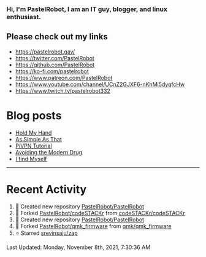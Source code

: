 ### Hi, I'm PastelRobot, I am an IT guy, blogger, and linux enthusiast.

## Please check out my links

- https://pastelrobot.gay/
- https://twitter.com/PastelRobot
- https://github.com/PastelRobot
- https://ko-fi.com/pastelrobot
- https://www.patreon.com/PastelRobot
- https://www.youtube.com/channel/UCnZ2GJXF6-nKhMi5dyqfcHw
- https://www.twitch.tv/pastelrobot332

# Blog posts
<!-- BLOG-POST-LIST:START -->
- [Hold My Hand](https://pastelrobot.gay/untitled/)
- [As Simple As That](https://pastelrobot.gay/as-simple-as-that/)
- [PiVPN Tutorial](https://pastelrobot.gay/pivpn/)
- [Avoiding the Modern Drug](https://pastelrobot.gay/avoiding-the-modern-drug/)
- [I find Myself](https://pastelrobot.gay/i-find-myself/)
<!-- BLOG-POST-LIST:END -->

---
# Recent Activity
<!--RECENT_ACTIVITY:start-->
1. 📔 Created new repository [PastelRobot/PastelRobot](https://github.com/PastelRobot/PastelRobot)
2. 🔱 Forked [PastelRobot/codeSTACKr](https://github.com/PastelRobot/codeSTACKr) from [codeSTACKr/codeSTACKr](https://github.com/codeSTACKr/codeSTACKr)
3. 📔 Created new repository [PastelRobot/PastelRobot](https://github.com/PastelRobot/PastelRobot)
4. 🔱 Forked [PastelRobot/qmk_firmware](https://github.com/PastelRobot/qmk_firmware) from [qmk/qmk_firmware](https://github.com/qmk/qmk_firmware)
5. ⭐ Starred [srevinsaju/zap](https://github.com/srevinsaju/zap)
<!--RECENT_ACTIVITY:end-->

<!--RECENT_ACTIVITY:last_update-->
Last Updated: Monday, November 8th, 2021, 7:30:36 AM
<!--RECENT_ACTIVITY:last_update_end-->
